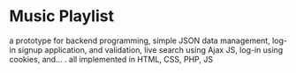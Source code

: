 # Music Playlist
 a prototype for backend programming, simple JSON data management, log-in signup application, and validation, live search using Ajax JS, log-in using cookies, and... . all implemented in HTML, CSS, PHP, JS 
